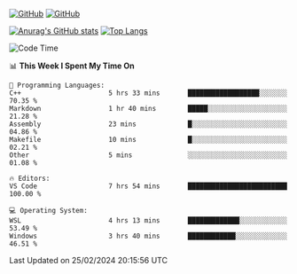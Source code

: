 [![GitHub](https://img.shields.io/github/followers/sharpxk?style=social)](https://github.com/sharpxk) [![GitHub](https://img.shields.io/github/stars/sharpxk?style=social)](https://github.com/sharpxk)

[![Anurag's GitHub stats](https://github-readme-stats-git-masterrstaa-rickstaa.vercel.app/api?username=sharpxk&hide=contribs,prs,issues&show_icons=true&theme=tokyonight)](https://github.com/anuraghazra/github-readme-stats)
[![Top Langs](https://github-readme-stats-git-masterrstaa-rickstaa.vercel.app/api/top-langs/?username=sharpxk&layout=compact&theme=tokyonight)](https://github.com/anuraghazra/github-readme-stats)

<!--START_SECTION:waka-->
![Code Time](http://img.shields.io/badge/Code%20Time-418%20hrs%2010%20mins-blue)

📊 **This Week I Spent My Time On** 

```text
💬 Programming Languages: 
C++                      5 hrs 33 mins       ██████████████████░░░░░░░   70.35 % 
Markdown                 1 hr 40 mins        █████░░░░░░░░░░░░░░░░░░░░   21.28 % 
Assembly                 23 mins             █░░░░░░░░░░░░░░░░░░░░░░░░   04.86 % 
Makefile                 10 mins             █░░░░░░░░░░░░░░░░░░░░░░░░   02.21 % 
Other                    5 mins              ░░░░░░░░░░░░░░░░░░░░░░░░░   01.08 % 

🔥 Editors: 
VS Code                  7 hrs 54 mins       █████████████████████████   100.00 % 

💻 Operating System: 
WSL                      4 hrs 13 mins       █████████████░░░░░░░░░░░░   53.49 % 
Windows                  3 hrs 40 mins       ████████████░░░░░░░░░░░░░   46.51 % 
```


 Last Updated on 25/02/2024 20:15:56 UTC
<!--END_SECTION:waka-->
